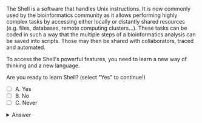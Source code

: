 The Shell is a software that handles Unix instructions. It is now commonly used by the bioinformatics community as it allows performing highly complex tasks by accessing either locally or distantly shared resources (e.g. files, databases, remote computing clusters...). These tasks can be coded in such a way that the multiple steps of a bioinformatics analysis can be saved into scripts. Those may then be shared with collaborators, traced and automated.

To access the Shell's powerful features, you need to learn a new way of thinking and a new language.

<!-- >>Are you ready to learn Shell? (select "Yes" to continue!) <<
(*) Yes
( ) No -->

Are you ready to learn Shell? (select "Yes" to continue!)
- [ ] A. Yes
- [ ] B. No
- [ ] C. Never
<details>
  <summary>Answer</summary>
  <p><b>A</b></p>
</details>
